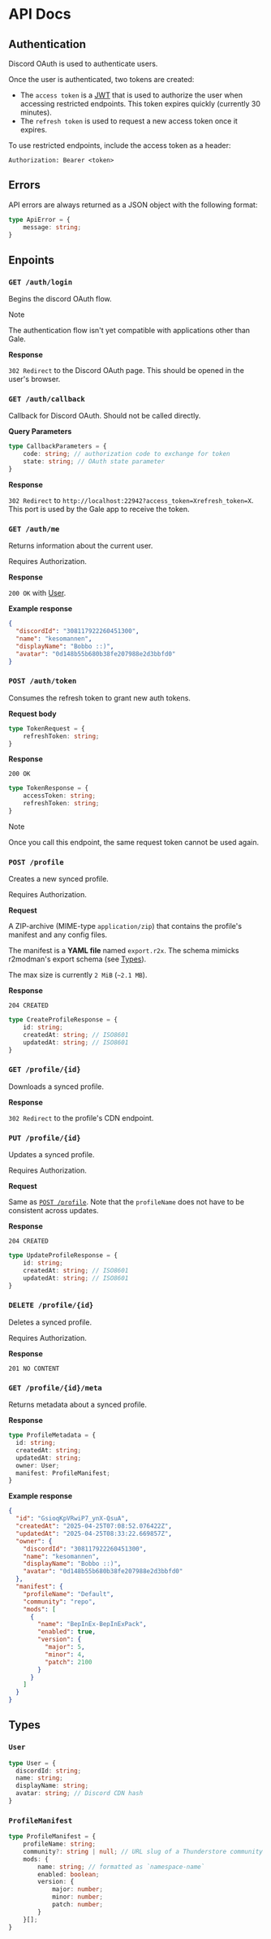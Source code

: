 # API Docs

## Authentication

Discord OAuth is used to authenticate users.

Once the user is authenticated, two tokens are created:

- The `access token` is a [JWT](https://jwt.io) that is used to authorize the user when accessing restricted endpoints. This token expires quickly (currently 30 minutes).
- The `refresh token` is used to request a new access token once it expires.

To use restricted endpoints, include the access token as a header:

```http
Authorization: Bearer <token>
```

## Errors

API errors are always returned as a JSON object with the following format:

```ts
type ApiError = {
    message: string;
}
```

## Enpoints

### `GET /auth/login`

Begins the discord OAuth flow.

> [!NOTE]
> The authentication flow isn't yet compatible with applications other than Gale.

**Response**

`302 Redirect` to the Discord OAuth page. This should be opened in the user's browser.

### `GET /auth/callback`

Callback for Discord OAuth. Should not be called directly.

**Query Parameters**

```ts
type CallbackParameters = {
    code: string; // authorization code to exchange for token
    state: string; // OAuth state parameter
}
```

**Response**

`302 Redirect` to `http://localhost:22942?access_token=Xrefresh_token=X`. This port is used by the Gale app to receive the token.

### `GET /auth/me`

Returns information about the current user.

Requires Authorization.

**Response**

`200 OK` with [User](#types).

**Example response**

```json
{
  "discordId": "308117922260451300",
  "name": "kesomannen",
  "displayName": "Bobbo ::)",
  "avatar": "0d148b55b680b38fe207988e2d3bbfd0"
}
```

### `POST /auth/token`

Consumes the refresh token to grant new auth tokens.

**Request body**

```ts
type TokenRequest = {
    refreshToken: string;
}
```

**Response**

`200 OK`

```ts
type TokenResponse = {
    accessToken: string;
    refreshToken: string;
}
```

> [!NOTE]
> Once you call this endpoint, the same request token cannot be used again.

### `POST /profile`

Creates a new synced profile.

Requires Authorization.

**Request**

A ZIP-archive (MIME-type `application/zip`) that contains the profile's manifest and any config files.

The manifest is a **YAML file** named `export.r2x`. The schema mimicks r2modman's export schema (see [Types](#types)).

The max size is currently `2 MiB` (`~2.1 MB`).

**Response**

`204 CREATED`

```ts
type CreateProfileResponse = {
    id: string;
    createdAt: string; // ISO8601
    updatedAt: string; // ISO8601
}
```

### `GET /profile/{id}`

Downloads a synced profile.

**Response**

`302 Redirect` to the profile's CDN endpoint.

### `PUT /profile/{id}`

Updates a synced profile.

Requires Authorization.

**Request**

Same as [`POST /profile`](#post-profile). Note that the `profileName` does not have to be consistent across updates.

**Response**

`204 CREATED`

```ts
type UpdateProfileResponse = {
    id: string;
    createdAt: string; // ISO8601
    updatedAt: string; // ISO8601
}
```

### `DELETE /profile/{id}`

Deletes a synced profile.

Requires Authorization.

**Response**

`201 NO CONTENT`

### `GET /profile/{id}/meta`

Returns metadata about a synced profile.

**Response**

```ts
type ProfileMetadata = {
  id: string;
  createdAt: string;
  updatedAt: string;
  owner: User;
  manifest: ProfileManifest;
}
```

**Example response**

```json
{
  "id": "GsioqKpVRwiP7_ynX-QsuA",
  "createdAt": "2025-04-25T07:08:52.076422Z",
  "updatedAt": "2025-04-25T08:33:22.669857Z",
  "owner": {
    "discordId": "308117922260451300",
    "name": "kesomannen",
    "displayName": "Bobbo ::)",
    "avatar": "0d148b55b680b38fe207988e2d3bbfd0"
  },
  "manifest": {
    "profileName": "Default",
    "community": "repo",
    "mods": [
      {
        "name": "BepInEx-BepInExPack",
        "enabled": true,
        "version": {
          "major": 5,
          "minor": 4,
          "patch": 2100
        }
      }
    ]
  }
}
```

## Types

### `User`

```ts
type User = {
  discordId: string;
  name: string;
  displayName: string;
  avatar: string; // Discord CDN hash
}
```

### `ProfileManifest`

```ts
type ProfileManifest = {
    profileName: string;
    community?: string | null; // URL slug of a Thunderstore community
    mods: {
        name: string; // formatted as `namespace-name`
        enabled: boolean;
        version: {
            major: number;
            minor: number;
            patch: number;
        }
    }[];
}
```
